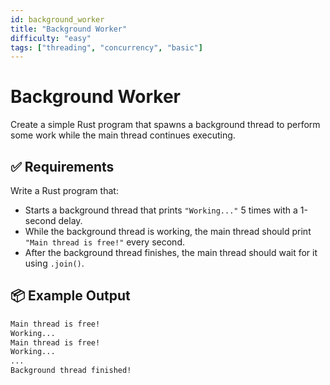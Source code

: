 ```yaml
---
id: background_worker
title: "Background Worker"
difficulty: "easy"
tags: ["threading", "concurrency", "basic"]
---
```


# Background Worker

Create a simple Rust program that spawns a background thread to perform some work while the main thread continues executing.

## ✅ Requirements

Write a Rust program that:

- Starts a background thread that prints `"Working..."` 5 times with a 1-second delay.
- While the background thread is working, the main thread should print `"Main thread is free!"` every second.
- After the background thread finishes, the main thread should wait for it using `.join()`.

## 📦 Example Output

```bash
Main thread is free!
Working...
Main thread is free!
Working...
...
Background thread finished!
```